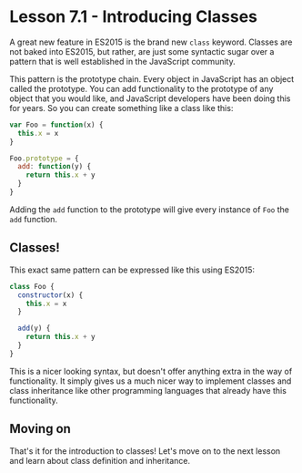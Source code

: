 # Lesson 7.1 - Introducing Classes

A great new feature in ES2015 is the brand new `class` keyword.
Classes are not baked into ES2015, but rather, are just some syntactic sugar
over a pattern that is well established in the JavaScript community.

This pattern is the prototype chain. Every object in JavaScript has an object
called the prototype. You can add functionality to the prototype of any
object that you would like, and JavaScript developers have been doing this
for years. So you can create something like a class like this:

```js
var Foo = function(x) {
  this.x = x
}

Foo.prototype = {
  add: function(y) {
    return this.x + y
  }
}
```

Adding the `add` function to the prototype will give every instance of `Foo`
the `add` function.

## Classes!

This exact same pattern can be expressed like this using ES2015:

```js
class Foo {
  constructor(x) {
    this.x = x
  }

  add(y) {
    return this.x + y
  }
}
```

This is a nicer looking syntax, but doesn't offer anything extra in the
way of functionality. It simply gives us a much nicer way to implement classes
and class inheritance like other programming languages that already have this
functionality.

## Moving on
That's it for the introduction to classes! Let's move on to the next lesson
and learn about class definition and inheritance.
